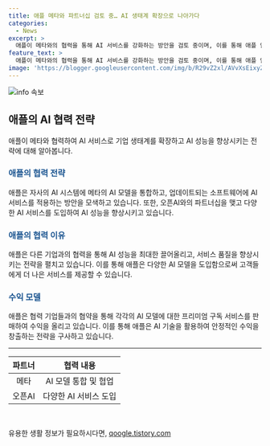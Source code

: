 ```yaml
---
title: 애플 메타와 파트너십 검토 중… AI 생태계 확장으로 나아가다
categories:
  - News
excerpt: >
  애플이 메타와의 협력을 통해 AI 서비스를 강화하는 방안을 검토 중이며, 이를 통해 애플 인텔리전스에 메타의 AI 모델을 통합할 예정이라는 소식이 전해졌다. 애플은 이를 통해 챗GPT와 같은 서비스를 시리에 적용하고 있으며, 구글의 제미나이나 퍼플렉시티와 같은 AI 모델 또한 검토 중이다. 또한, 애플은 협력 기업들로부터 별도의 비용을 받지 않고, 각각의 AI 모델에 대한 프리미엄 구독 서비스로 수익을 창출할 계획이다. 이번 협력은 메타의 위상을 높이고 애플의 생태계를 통해 대규모 AI 모델을 배포하는 데 도움이 될 것으로 예상된다.
feature_text: >
  애플이 메타와의 협력을 통해 AI 서비스를 강화하는 방안을 검토 중이며, 이를 통해 애플 인텔리전스에 메타의 AI 모델을 통합할 예정이라는 소식이 전해졌다. 애플은 이를 통해 챗GPT와 같은 서비스를 시리에 적용하고 있으며, 구글의 제미나이나 퍼플렉시티와 같은 AI 모델 또한 검토 중이다. 또한, 애플은 협력 기업들로부터 별도의 비용을 받지 않고, 각각의 AI 모델에 대한 프리미엄 구독 서비스로 수익을 창출할 계획이다. 이번 협력은 메타의 위상을 높이고 애플의 생태계를 통해 대규모 AI 모델을 배포하는 데 도움이 될 것으로 예상된다.
image: 'https://blogger.googleusercontent.com/img/b/R29vZ2xl/AVvXsEixyZcFfHzMRdzZMjFBmAUKJYCLCGyLL1o632UiGVXcaFdKo_bkvkuCioo0uUKlGfBVcT3P84aROyZIXSBEx3Aw5nCQ3pTgDom1WDC4m8eifvWiAmWEEVb4x6G_l8C0QH225ldMjyaFvpxGEBGNO37VmDTDMHGhJPq73UglMfDca1-0aw/s1600/blogspot.png'
---
```


<p><img src="https://blogger.googleusercontent.com/img/b/R29vZ2xl/AVvXsEixyZcFfHzMRdzZMjFBmAUKJYCLCGyLL1o632UiGVXcaFdKo_bkvkuCioo0uUKlGfBVcT3P84aROyZIXSBEx3Aw5nCQ3pTgDom1WDC4m8eifvWiAmWEEVb4x6G_l8C0QH225ldMjyaFvpxGEBGNO37VmDTDMHGhJPq73UglMfDca1-0aw/s1600/blogspot.png" alt="info 속보" /></p>

<h2 data-ke-size="size26">애플의 AI 협력 전략</h2>

<p data-ke-size="size16">애플이 메타와 협력하여 AI 서비스로 기업 생태계를 확장하고 AI 성능을 향상시키는 전략에 대해 알아봅니다.</p>

<h3><b><span style="color: #1a5490;">애플의 협력 전략</span></b></h3>

<p data-ke-size="size16">애플은 자사의 AI 시스템에 메타의 AI 모델을 통합하고, 업데이트되는 소프트웨어에 AI 서비스를 적용하는 방안을 모색하고 있습니다. 또한, 오픈AI와의 파트너십을 맺고 다양한 AI 서비스를 도입하여 AI 성능을 향상시키고 있습니다.</p>

<h3><b><span style="color: #1a5490;">애플의 협력 이유</span></b></h3>

<p data-ke-size="size16">애플은 다른 기업과의 협력을 통해 AI 성능을 최대한 끌어올리고, 서비스 품질을 향상시키는 전략을 펼치고 있습니다. 이를 통해 애플은 다양한 AI 모델을 도입함으로써 고객들에게 더 나은 서비스를 제공할 수 있습니다.</p>

<h3><b><span style="color: #1a5490;">수익 모델</span></b></h3>

<p data-ke-size="size16">애플은 협력 기업들과의 협약을 통해 각각의 AI 모델에 대한 프리미엄 구독 서비스를 판매하여 수익을 올리고 있습니다. 이를 통해 애플은 AI 기술을 활용하여 안정적인 수익을 창출하는 전략을 구사하고 있습니다.</p>

<hr>

<table>
  <thead>
    <tr>
      <th style="text-align: center;">파트너</th>
      <th style="text-align: center;">협력 내용</th>
    </tr>
  </thead>
  <tbody>
    <tr>
      <td style="text-align: center;">메타</td>
      <td style="text-align: center;">AI 모델 통합 및 협업</td>
    </tr>
    <tr>
      <td style="text-align: center;">오픈AI</td>
      <td style="text-align: center;">다양한 AI 서비스 도입</b></td>
    </tr>
  </tbody>
</table>

<p data-ke-size="size16">&nbsp;</p>
유용한 생활 정보가 필요하시다면, <a href="https://qoogle.tistory.com" rel="dofollow">qoogle.tistory.com</a>


